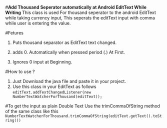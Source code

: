 #**Add Thousand Seperator automatically at Android EditText While Writing**
This class is used For thousand seperator to the android EditText while taking currency input, 
This seperats the editText input with comma while user is entering the value.

#Fetures

 1. Puts thousand separator as EditText text changed.

 2. adds 0. Automatically when pressed period (.) At First.

 3. Ignores 0 input at Beginning.
 
#How to use ?
 1. Just Download the java file and paste it in your project.
 2. Use this class in your EditText as follows
     ```editText.addTextChangedListener(new NumberTextWatcherForThousand(editText));```

#To get the input as plain Double Text
 Use the trimCommaOfString method of the same class like this
     ```NumberTextWatcherForThousand.trimCommaOfString(editText.getText().toString())```
 
